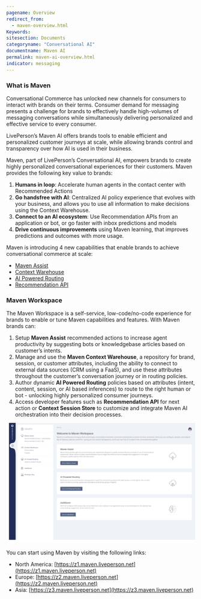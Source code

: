 ```yaml
---
pagename: Overview
redirect_from:
  - maven-overview.html
Keywords:
sitesection: Documents
categoryname: "Conversational AI"
documentname: Maven AI
permalink: maven-ai-overview.html
indicator: messaging
---
```


### What is Maven

Conversational Commerce has unlocked new channels for consumers to interact with brands on their terms. Consumer demand for messaging presents a challenge for brands to effectively handle high-volumes of messaging conversations while simultaneously delivering personalized and effective service to every consumer. 

LivePerson’s Maven AI offers brands tools to enable efficient and personalized customer journeys at scale, while allowing brands control and transparency over how AI is used in their business. 

Maven, part of LivePerson’s Conversational AI, empowers brands to create highly personalized conversational experiences for their customers. Maven provides the following key value to brands: 

1. **Humans in loop**: Accelerate human agents in the contact center with Recommended Actions
2. **Go handsfree with AI**: Centralized AI policy experience that evolves with your business, and allows you to use all information to make decisions using the Context Warehouse.
3. **Connect to an AI ecosystem**:  Use Recommendation APIs from an application or bot, or go faster with inbox predictions and models
4. **Drive continuous improvements** using Maven learning, that improves predictions and outcomes with more usage.

Maven is introducing 4 new capabilities that enable brands to achieve conversational commerce at scale: 

* [Maven Assist](maven-maven-assist-overview.html)
* [Context Warehouse](maven-context-warehouse-overview.html)
* [AI Powered Routing](maven-ai-powered-routing-overview.html)
* [Recommendation API](maven-askmaven-overview.html)

### Maven Workspace

The Maven Workspace is a self-service, low-code/no-code experience for brands to enable or tune Maven capabilities and features. With Maven brands can:

1. Setup **Maven Assist** recommended actions to increase agent productivity by suggesting bots or knowledgebase articles based on customer’s intents.
2. Manage and use the **Maven Context Warehouse**, a repository for brand, session, or customer attributes, including the ability to connect to external data sources (CRM using a FaaS), and use these attributes throughout the customer’s conversation journey or in routing policies.
3. Author dynamic **AI Powered Routing** policies based on attributes (intent, content, session, or AI based inferences) to route to the right human or bot - unlocking highly personalized consumer journeys.
4. Access developer features such as **Recommendation API** for next action or **Context Session Store** to customize and integrate Maven AI orchestration into their decision processes.  

<img class="fancyimage" width="750" src="img/maven/maven-workspace.png">

You can start using Maven by visiting the following links:

* North America: [https://z1.maven.liveperson.net](https://z1.maven.liveperson.net) 
* Europe: [https://z2.maven.liveperson.net](https://z2.maven.liveperson.net)
* Asia: [https://z3.maven.liveperson.net](https://z3.maven.liveperson.net)

